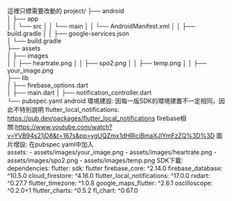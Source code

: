 這裡只標需要改動的
project/
├── android                     
│   ├── app              
│   │   └── src
│   │       └── main
│   │           └── AndroidManifest.xml
│   │       ├── build.gradle 
│   │       ├── google-services.json                   
│   └── build.gradle             
├── assets                                           
│   ├── images                   
│   │   ├── heartrate.png
│   │   ├── spo2.png
│   │   ├── temp.png
│   │   ├── your_image.png              
├── lib                        
│   ├── firebase_options.dart                
│   ├── main.dart
│   ├── notification_controller.dart      
└── pubspec.yaml
android 環境建設:
    因每一版SDK的環境建置不一定相同，因此不特別說明
    flutter_local_notifications: https://pub.dev/packages/flutter_local_notifications
    firebase相關:https://www.youtube.com/watch?v=YVB94s21jD8&t=167s&pp=ygUQZmx1dHRlciBmaXJlYmFzZQ%3D%3D
圖片增設:
    在pubspec.yaml中加入  
    assets:
    - assets/images/your_image.png
    - assets/images/heartrate.png
    - assets/images/spo2.png
    - assets/images/temp.png
SDK下載:
    dependencies:
  flutter:
    sdk: flutter
  firebase_core: ^2.14.0
  firebase_database: ^10.5.0
  cloud_firestore: ^4.16.0
  flutter_local_notifications: ^17.0.0
  rxdart: ^0.27.7
  flutter_timezone: ^1.0.8
  google_maps_flutter: ^2.6.1
  oscilloscope: ^0.2.0+1
  flutter_charts: ^0.5.2
  fl_chart: ^0.67.0
